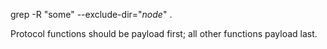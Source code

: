 grep -R "some" --exclude-dir="*node*" .

Protocol functions should be payload first; all other functions payload last.
